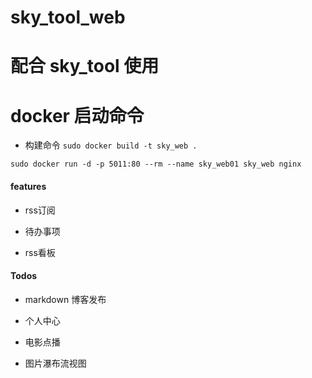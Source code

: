 # sky_tool_web

# 配合 sky_tool 使用

# docker 启动命令

* 构建命令
`sudo docker build -t sky_web .`

`sudo docker run -d -p 5011:80 --rm --name sky_web01 sky_web nginx`

#### features

* rss订阅

* 待办事项

* rss看板


#### Todos

* markdown 博客发布

* 个人中心

* 电影点播

* 图片瀑布流视图
